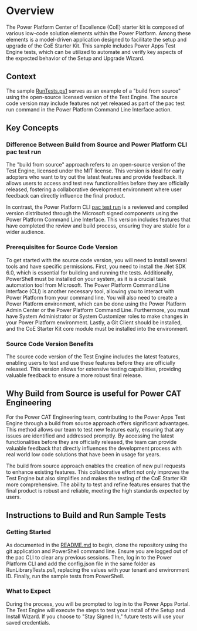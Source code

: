# Overview

The Power Platform Center of Excellence (CoE) starter kit is composed of various low-code solution elements within the Power Platform. Among these elements is a model-driven application designed to facilitate the setup and upgrade of the CoE Starter Kit. This sample includes Power Apps Test Engine tests, which can be utilized to automate and verify key aspects of the expected behavior of the Setup and Upgrade Wizard.

## Context

The sample [RunTests.ps1](https://github.com/microsoft/PowerApps-TestEngine/blob/grant-archibald-md/integration-merge/samples/coe-kit-setup-wizard/RunTests.ps1) serves as an example of a "build from source" using the open-source licensed version of the Test Engine. The source code version may include features not yet released as part of the pac test run command in the Power Platform Command Line Interface action.

## Key Concepts

### Difference Between Build from Source and Power Platform CLI pac test run

The "build from source" approach refers to an open-source version of the Test Engine, licensed under the MIT license. This version is ideal for early adopters who want to try out the latest features and provide feedback. It allows users to access and test new functionalities before they are officially released, fostering a collaborative development environment where user feedback can directly influence the final product.

In contrast, the Power Platform CLI [pac test run](https://learn.microsoft.com/power-platform/developer/cli/reference/test) is a reviewed and compiled version distributed through the Microsoft signed components using the Power Platform Command Line Interface. This version includes features that have completed the review and build process, ensuring they are stable for a wider audience.

### Prerequisites for Source Code Version

To get started with the source code version, you will need to install several tools and have specific permissions. First, you need to install the .Net SDK 6.0, which is essential for building and running the tests. Additionally, PowerShell must be installed on your system, as it is a crucial task automation tool from Microsoft. The Power Platform Command Line Interface (CLI) is another necessary tool, allowing you to interact with Power Platform from your command line. You will also need to create a Power Platform environment, which can be done using the Power Platform Admin Center or the Power Platform Command Line. Furthermore, you must have System Administrator or System Customizer roles to make changes in your Power Platform environment. Lastly, a Git Client should be installed, and the CoE Starter Kit core module must be installed into the environment.

### Source Code Version Benefits

The source code version of the Test Engine includes the latest features, enabling users to test and use these features before they are officially released. This version allows for extensive testing capabilities, providing valuable feedback to ensure a more robust final release.

## Why Build from Source is useful for Power CAT Engineering

For the Power CAT Engineering team, contributing to the Power Apps Test Engine through a build from source approach offers significant advantages. This method allows our team to test new features early, ensuring that any issues are identified and addressed promptly. By accessing the latest functionalities before they are officially released, the team can provide valuable feedback that directly influences the development process with real world low code solutions that have been in usage for years.

The build from source approach enables the creation of new pull requests to enhance existing features. This collaborative effort not only improves the Test Engine but also simplifies and makes the testing of the CoE Starter Kit more comprehensive. The ability to test and refine features ensures that the final product is robust and reliable, meeting the high standards expected by users.

## Instructions to Build and Run Sample Tests

### Getting Started

As documented in the [README.md](https://github.com/microsoft/PowerApps-TestEngine/blob/grant-archibald-md/integration-merge/samples/coe-kit-setup-wizard/README.md) to begin, clone the repository using the git application and PowerShell command line. Ensure you are logged out of the pac CLI to clear any previous sessions. Then, log in to the Power Platform CLI and add the config.json file in the same folder as RunLibraryTests.ps1, replacing the values with your tenant and environment ID. Finally, run the sample tests from PowerShell.

### What to Expect

During the process, you will be prompted to log in to the Power Apps Portal. The Test Engine will execute the steps to test your install of the Setup and Install Wizard. If you choose to "Stay Signed In," future tests will use your saved credentials.
